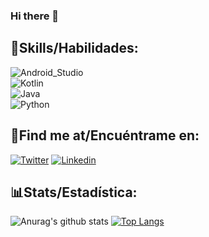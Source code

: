 ### Hi there 👋

## 🎯Skills/Habilidades:
![Android_Studio](https://img.shields.io/badge/Android_Studio-3DDC84?style=for-the-badge&logo=android-studio&logoColor=white&labelColor=101010)</br>
![Kotlin](https://img.shields.io/badge/Kotlin-0095D5?style=for-the-badge&logo=kotlin&logoColor=white&labelColor=101010)</br>
![Java](https://img.shields.io/badge/Java-800404?style=for-the-badge&logo=Java&logoColor=white&labelColor=101010)</br>
![Python](https://img.shields.io/badge/Python-ab9f00?style=for-the-badge&logo=Python&logoColor=white&labelColor=101010)</br>


## 🔎Find me at/Encuéntrame en:
[![Twitter](https://img.shields.io/badge/Twitter-@lucasginard-1DA1F2?style=for-the-badge&logo=twitter&logoColor=white&labelColor=101010)](https://twitter.com/lucasginard)
[![Linkedin](https://img.shields.io/badge/Linkedin-LucasGinard-005c94?style=for-the-badge&logo=linkedin&logoColor=white&labelColor=101010)](https://py.linkedin.com/in/lucasginard)</br>

## 📊Stats/Estadística:
![Anurag's github stats](https://github-readme-stats.vercel.app/api?username=LucasGinard&theme=dark&show_icons=true&hide=contribs,prs,issues)
[![Top Langs](https://github-readme-stats.vercel.app/api/top-langs/?username=LucasGinard&theme=dark&show_icons=true)](https://github.com/LucasGinard/github-readme-stats)


